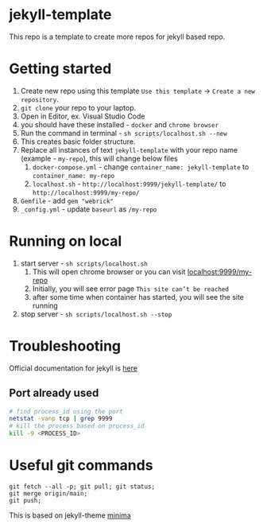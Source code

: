 # jekyll-template

This repo is a template to create more repos for jekyll based repo.

# Getting started
1. Create new repo using this template `Use this template` -> `Create a new repository`.
2. `git clone` your repo to your laptop.
3. Open in Editor, ex. Visual Studio Code
4. you should have these installed - `docker` and `chrome browser`
5. Run the command in terminal - `sh scripts/localhost.sh --new`
6. This creates basic folder structure.
7. Replace all instances of text `jekyll-template` with your repo name (example - `my-repo`), this will change below files
   1. `docker-compose.yml` - change `container_name: jekyll-template` to `container_name: my-repo`
   2. `localhost.sh` - `http://localhost:9999/jekyll-template/` to `http://localhost:9999/my-repo/`
8. `Gemfile` - add `gem "webrick"`
9. `_config.yml` - update `baseurl` as `/my-repo`

# Running on local
1. start server - `sh scripts/localhost.sh`
   1. This will open chrome browser or you can visit [localhost:9999/my-repo](http://localhost:9999/my-repo)
   2. Initially, you will see error page `This site can’t be reached`
   3. after some time when container has started, you will see the site running
2. stop server - `sh scripts/localhost.sh --stop`

# Troubleshooting

Official documentation for jekyll is [here](https://jekyllrb.com/)

## Port already used
```bash
# find process_id using the port
netstat -vanp tcp | grep 9999
# kill the process based on process_id
kill -9 <PROCESS_ID>
```

# Useful git commands

```
git fetch --all -p; git pull; git status;
git merge origin/main;
git push;
```

This is based on jekyll-theme [minima](https://github.com/jekyll/minima#contents-at-a-glance)
